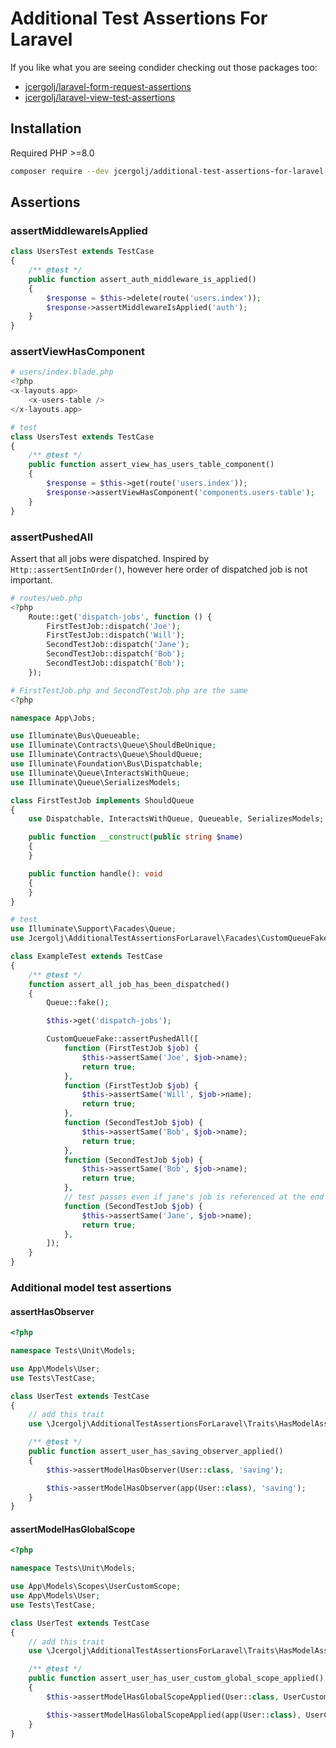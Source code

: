 # Additional Test Assertions For Laravel

If you like what you are seeing condider checking out those packages too:
- [jcergolj/laravel-form-request-assertions ](https://github.com/jcergolj/laravel-form-request-assertions)
- [jcergolj/laravel-view-test-assertions](https://github.com/jcergolj/laravel-view-test-assertions)

## Installation
Required PHP >=8.0

```bash
composer require --dev jcergolj/additional-test-assertions-for-laravel
```

## Assertions

### assertMiddlewareIsApplied
```php
class UsersTest extends TestCase
{
    /** @test */
    public function assert_auth_middleware_is_applied()
    {
        $response = $this->delete(route('users.index'));
        $response->assertMiddlewareIsApplied('auth');
    }
}
```

### assertViewHasComponent
```php
# users/index.blade.php
<?php
<x-layouts.app>
    <x-users-table />
</x-layouts.app>

# test
class UsersTest extends TestCase
{
    /** @test */
    public function assert_view_has_users_table_component()
    {
        $response = $this->get(route('users.index'));
        $response->assertViewHasComponent('components.users-table');
    }
}
```

### assertPushedAll
Assert that all jobs were dispatched. Inspired by `Http::assertSentInOrder()`, however here order of dispatched job is not important.
```php
# routes/web.php
<?php
    Route::get('dispatch-jobs', function () {
        FirstTestJob::dispatch('Joe');
        FirstTestJob::dispatch('Will');
        SecondTestJob::dispatch('Jane');
        SecondTestJob::dispatch('Bob');
        SecondTestJob::dispatch('Bob');
    });

# FirstTestJob.php and SecondTestJob.php are the same
<?php

namespace App\Jobs;

use Illuminate\Bus\Queueable;
use Illuminate\Contracts\Queue\ShouldBeUnique;
use Illuminate\Contracts\Queue\ShouldQueue;
use Illuminate\Foundation\Bus\Dispatchable;
use Illuminate\Queue\InteractsWithQueue;
use Illuminate\Queue\SerializesModels;

class FirstTestJob implements ShouldQueue
{
    use Dispatchable, InteractsWithQueue, Queueable, SerializesModels;

    public function __construct(public string $name)
    {
    }

    public function handle(): void
    {
    }
}

# test
use Illuminate\Support\Facades\Queue;
use Jcergolj\AdditionalTestAssertionsForLaravel\Facades\CustomQueueFake;

class ExampleTest extends TestCase
{
    /** @test */
    function assert_all_job_has_been_dispatched()
    {
        Queue::fake();

        $this->get('dispatch-jobs');

        CustomQueueFake::assertPushedAll([
            function (FirstTestJob $job) {
                $this->assertSame('Joe', $job->name);
                return true;
            },
            function (FirstTestJob $job) {
                $this->assertSame('Will', $job->name);
                return true;
            },
            function (SecondTestJob $job) {
                $this->assertSame('Bob', $job->name);
                return true;
            },
            function (SecondTestJob $job) {
                $this->assertSame('Bob', $job->name);
                return true;
            },
            // test passes even if jane's job is referenced at the end
            function (SecondTestJob $job) {
                $this->assertSame('Jane', $job->name);
                return true;
            },
        ]);
    }
}
```

### Additional model test assertions

#### assertHasObserver
```php
<?php

namespace Tests\Unit\Models;

use App\Models\User;
use Tests\TestCase;

class UserTest extends TestCase
{
    // add this trait
    use \Jcergolj\AdditionalTestAssertionsForLaravel\Traits\HasModelAssertions;

    /** @test */
    public function assert_user_has_saving_observer_applied()
    {
        $this->assertModelHasObserver(User::class, 'saving');

        $this->assertModelHasObserver(app(User::class), 'saving');
    }
}
```

#### assertModelHasGlobalScope
```php
<?php

namespace Tests\Unit\Models;

use App\Models\Scopes\UserCustomScope;
use App\Models\User;
use Tests\TestCase;

class UserTest extends TestCase
{
    // add this trait
    use \Jcergolj\AdditionalTestAssertionsForLaravel\Traits\HasModelAssertions;

    /** @test */
    public function assert_user_has_user_custom_global_scope_applied()
    {
        $this->assertModelHasGlobalScopeApplied(User::class, UserCustomScope::class);

        $this->assertModelHasGlobalScopeApplied(app(User::class), UserCustomScope::class);
    }
}
```
